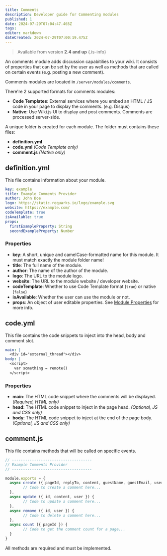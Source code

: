 ```yaml
---
title: Comments
description: Developer guide for Commenting modules
published: 1
date: 2024-07-29T07:04:47.465Z
tags: 
editor: markdown
dateCreated: 2024-07-29T07:00:19.475Z
---
```


> Available from version **2.4 and up**
{.is-info}

An comments module adds discussion capabitilies to your wiki. It consists of properties that can be set by the user as well as methods that are called on certain events \(e.g. posting a new comment\).

Comments modules are located in `/server/modules/comments`.

There're 2 supported formats for comments modules:

- **Code Templates**: External services where you embed an HTML / JS code in your page to display the comments. (e.g. Disqus)
- **Native**: Use Wiki.js UI to display and post comments. Comments are processed server-side.

A unique folder is created for each module. The folder must contains these files:

* **definition.yml**
* **code.yml** *(Code Template only)*
* **comment.js** *(Native only)*

## definition.yml

This file contains information about your module.
```yaml
key: example
title: Example Comments Provider
author: John Doe
logo: https://static.requarks.io/logo/example.svg
website: https://example.com/
codeTemplate: true
isAvailable: true
props:
  firstExampleProperty: String
  secondExampleProperty: Number
```

### Properties

* **key**: A short, unique and camelCase-formatted name for this module. It must match exactly the module folder name!
* **title**: The full name of the module.
* **author**: The name of the author of the module.
* **logo**: The URL to the module logo.
* **website**: The URL to the module website / developer website.
* **codeTemplate**: Whether to use Code Template format (`true`) or native (`false`)
* **isAvailable**: Whether the user can use the module or not.
* **props**: An object of user editable properties. See [Module Properties](/dev/module-properties) for more info.

## code.yml

This file contains the code snippets to inject into the head, body and comment slot.

```yaml
main: |
  <div id="external_thread"></div>
body: |
  <script>
    var something = remote()
  </script>
```

### Properties

* **main**: The HTML code snippet where the comments will be displayed. *(Required, HTML only)*
* **head**: The HTML code snippet to inject in the page head. *(Optional, JS and CSS only)*
* **body**: The HTML code snippet to inject at the end of the page body. *(Optional, JS and CSS only)*

## comment.js

This file contains methods that will be called on specific events.

```js
// ------------------------------------
// Example Comments Provider
// ------------------------------------

module.exports = {
  async create ({ pageId, replyTo, content, guestName, guestEmail, user }) {
		// Code to create a comment here...
  },
  async update ({ id, content, user }) {
		// Code to update a comment here...
  },
  async remove ({ id, user }) {
		// Code to delete a comment here...
  },
  async count ({ pageId }) {
		// Code to get the comment count for a page...
  }
}
```

All methods are required and must be implemented.
